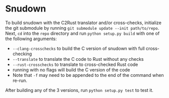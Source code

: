 # Snudown
To build snudown with the C2Rust translator and/or cross-checks, initialize the git submodule by running `git submodule update --init path/to/repo`. Next, `cd` into the `repo` directory and run `python setup.py build` with one of the following arguments:
* `--clang-crosschecks` to build the C version of snudown with full cross-checking
* `--translate` to translate the C code to Rust without any checks
* `--rust-crosschecks` to translate to cross-checked Rust code
* running with no flags will build the C version of the code
* Note that `-f` may need to be appended to the end of the command when re-run.

After building any of the 3 versions, run `python setup.py test` to test it.
